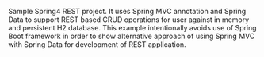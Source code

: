 Sample Spring4 REST project. It uses Spring MVC annotation and Spring Data to support REST based CRUD operations for user against in memory and persistent H2 database.
This example intentionally avoids use of Spring Boot framework in order to show alternative approach of using Spring MVC with Spring Data for development of REST application.